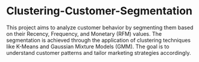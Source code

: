 # Clustering-Customer-Segmentation
This project aims to analyze customer behavior by segmenting them based on their Recency, Frequency, and Monetary (RFM) values. The segmentation is achieved through the application of clustering techniques like K-Means and Gaussian Mixture Models (GMM). The goal is to understand customer patterns and tailor marketing strategies accordingly.
